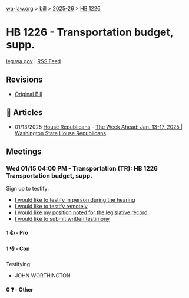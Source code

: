 [wa-law.org](/) > [bill](/bill/) > [2025-26](/bill/2025-26/) > [HB 1226](/bill/2025-26/hb/1226/)

# HB 1226 - Transportation budget, supp.
[leg.wa.gov](https://app.leg.wa.gov/billsummary?BillNumber=1226&Year=2025&Initiative=false) | [RSS Feed](./rss.xml)

## Revisions
* [Original Bill](1/)

## 📰 Articles
* 01/13/2025 [House Republicans](/org/house_republicans/) - [The Week Ahead: Jan. 13-17, 2025 | Washington State House Republicans](https://houserepublicans.wa.gov/week/the-week-ahead-jan-13-17-2025/#:~:text=HB%201226)

## Meetings
### Wed 01/15 04:00 PM - Transportation (TR): HB 1226 Transportation budget, supp.
Sign up to testify:
* [I would like to testify in person during the hearing](https://app.leg.wa.gov/csi/Testifier/Add?chamber=House&mId=32411&aId=161380&caId=24696&tId=1)
* [I would like to testify remotely](https://app.leg.wa.gov/csi/Testifier/Add?chamber=House&mId=32411&aId=161380&caId=24696&tId=2)
* [I would like my position noted for the legislative record](https://app.leg.wa.gov/csi/Testifier/Add?chamber=House&mId=32411&aId=161380&caId=24696&tId=3)
* [I would like to submit written testimony](https://app.leg.wa.gov/csi/Testifier/Add?chamber=House&mId=32411&aId=161380&caId=24696&tId=4)

#### 1 👍 - Pro

#### 1 👎 - Con
Testifying:
* JOHN WORTHINGTON

#### 0 ❓ - Other
